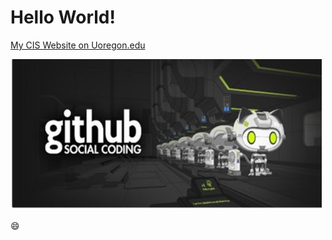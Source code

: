 # Hello World!


[My CIS Website on Uoregon.edu](http://pages.uoregon.edu/csauers/110/)

![github social coding logo](images/281-images.PNG)

:smile:
